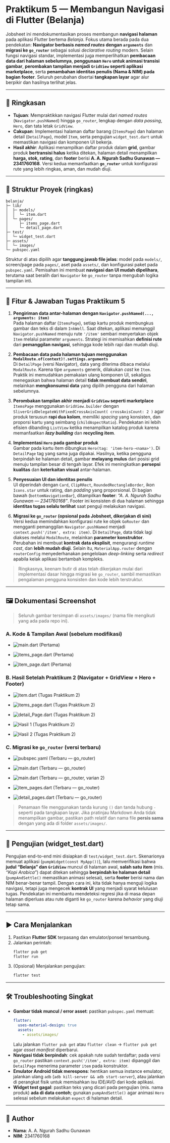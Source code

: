 
# Praktikum 5 — Membangun Navigasi di Flutter (Belanja)

Jobsheet ini mendokumentasikan proses membangun **navigasi halaman** pada aplikasi Flutter bertema _Belanja_. Fokus utama berada pada dua pendekatan: **Navigator berbasis _named routes_ dengan `arguments`** dan **migrasi ke `go_router`** sebagai solusi _declarative routing_ modern. Selain fungsi navigasi standar, implementasi juga memperlihatkan **pembacaan data dari halaman sebelumnya**, **penggunaan `Hero` untuk animasi transisi gambar**, **perombakan tampilan menjadi `GridView` seperti aplikasi marketplace**, serta **penambahan identitas penulis (Nama & NIM) pada bagian footer**. Seluruh perubahan disertai **tangkapan layar** agar alur berpikir dan hasilnya terlihat jelas.

---

## 🚀 Ringkasan
- **Tujuan**: Mempraktikkan navigasi Flutter mulai dari _named routes_ (`Navigator.pushNamed`) hingga `go_router`, lengkap dengan _data passing_, `Hero`, dan tata letak `GridView`.
- **Cakupan**: Implementasi halaman daftar barang (`ItemsPage`) dan halaman detail (`DetailPage`), model `Item`, serta pengujian `widget_test.dart` untuk memastikan navigasi dan komponen UI bekerja.
- **Hasil akhir**: Aplikasi menampilkan daftar produk dalam **grid**, gambar produk **bertransisi halus** ketika ditekan, halaman detail menampilkan **harga, stok, rating**, dan **footer** berisi **A. A. Ngurah Sadhu Gunawan — 2341760168**. Versi kedua memanfaatkan **`go_router`** untuk konfigurasi rute yang lebih ringkas, aman, dan mudah diuji.

---

## 📂 Struktur Proyek (ringkas)
```
belanja/
├─ lib/
│  ├─ models/
│  │  └─ item.dart                 
│  └─ pages/
│     ├─ items_page.dart           
│     └─ detail_page.dart          
├─ test/
│  └─ widget_test.dart             
├─ assets/
│  └─ images/                       
└─ pubspec.yaml                    
```
Struktur di atas dipilih agar **tanggung jawab file jelas**: model pada `models/`, screen/page pada `pages/`, aset pada `assets/`, dan konfigurasi paket pada `pubspec.yaml`. Pemisahan ini membuat **navigasi dan UI mudah dipelihara**, terutama saat beralih dari `Navigator` ke `go_router` tanpa mengubah logika tampilan inti.

---

## 🧭 Fitur & Jawaban Tugas Praktikum 5
1. **Pengiriman data antar-halaman dengan `Navigator.pushNamed(..., arguments: item)`**  
   Pada halaman daftar (`ItemsPage`), setiap kartu produk membungkus gambar dan teks di dalam `InkWell`. Saat ditekan, aplikasi memanggil `Navigator.pushNamed` menuju rute `'/item'` sembari menyertakan objek `Item` melalui parameter `arguments`. Strategi ini memisahkan **definisi rute** dari **pemanggilan navigasi**, sehingga kode lebih rapi dan mudah diuji.  

2. **Pembacaan data pada halaman tujuan menggunakan `ModalRoute.of(context)!.settings.arguments`**  
   Di `DetailPage` (versi Navigator), data yang diterima dibaca melalui `ModalRoute`. Karena tipe `arguments` generik, dilakukan _cast_ ke `Item`. Praktik ini memudahkan pemakaian ulang komponen UI, sekaligus menegaskan bahwa halaman detail **tidak membuat data sendiri**, melainkan **mengkonsumsi data** yang dipilih pengguna dari halaman sebelumnya.  

3. **Perombakan tampilan akhir menjadi `GridView` seperti marketplace**  
   `ItemsPage` menggunakan `GridView.builder` dengan `SliverGridDelegateWithFixedCrossAxisCount( crossAxisCount: 2 )` agar produk tersusun **rapi dua kolom**, memiliki _spacing_ yang konsisten, dan proporsi kartu yang seimbang (`childAspectRatio`). Pendekatan ini lebih efisien dibanding `ListView` ketika menampilkan katalog produk karena memanfaatkan **_lazy building_** dan **recycling item**.  

4. **Implementasi `Hero` pada gambar produk**  
   Gambar pada kartu item dibungkus `Hero(tag: 'item-hero-<nama>')`. Di `DetailPage` tag yang sama juga dipakai. Hasilnya, ketika pengguna berpindah ke halaman detail, gambar **melayang mulus** dari posisi grid menuju tampilan besar di tengah layar. Efek ini meningkatkan **persepsi kualitas** dan **keterkaitan visual** antar-halaman.  

5. **Penyesuaian UI dan identitas penulis**  
   UI diperindah dengan `Card`, `ClipRRect`, `RoundedRectangleBorder`, ikon `Icons.star` untuk rating, dan _padding_ yang proporsional. Di bagian bawah (`bottomNavigationBar`), ditampilkan **footer**: _“A. A. Ngurah Sadhu Gunawan — 2341760168”_. Footer ini konsisten di dua halaman sehingga **identitas tugas selalu terlihat** saat penguji melakukan navigasi.  

6. **Migrasi ke `go_router` (opsional pada Jobsheet, dikerjakan di sini)**  
   Versi kedua memindahkan konfigurasi rute ke objek `GoRouter` dan mengganti pemanggilan `Navigator.pushNamed` menjadi `context.push('/item', extra: item)`. Di `DetailPage`, data tidak lagi diakses melalui `ModalRoute`, melainkan **parameter konstruktor**. Perubahan ini membuat **kontrak data eksplisit**, mengurangi _runtime cast_, dan **lebih mudah diuji**. Selain itu, `MaterialApp.router` dengan `routerConfig` menyederhanakan pengelolaan _deep-linking_ serta _redirect_ apabila kelak aplikasi bertambah kompleks.

> Ringkasnya, keenam butir di atas telah dikerjakan mulai dari implementasi dasar hingga migrasi ke `go_router`, sambil memastikan pengalaman pengguna konsisten dan kode lebih terstruktur.

---

## 🖼️ Dokumentasi Screenshot
> Seluruh gambar tersimpan di `assets/images/` (nama file mengikuti yang ada pada repo ini).

### A. Kode & Tampilan Awal (sebelum modifikasi)

- ![main.dart (Pertama)](assets/main.dart-(Pertama).png)

- ![items_page.dart (Pertama)](assets/items_page.dart-(Pertama).png)

- ![item_page.dart (Pertama)](assets/item_page.dart-(Pertama).png)

### B. Hasil Setelah Praktikum 2 (Navigator + GridView + Hero + Footer)

- ![item.dart (Tugas Praktikum 2)](assets/item.dart-(Tugas-Praktikum-2).png)

- ![items_page.dart (Tugas Praktikum 2)](assets/items_page.dart-(Tugas-Praktikum-2).png)

- ![detail_Page.dart (Tugas Praktikum 2)](assets/detail_Page.dart-(Tugas-Praktikum-2).png)

- ![Hasil 1 (Tugas Praktikum 2)](assets/hasil-1-(Tugas-Praktikum-2).png)

- ![Hasil 2 (Tugas Praktikum 2)](assets/hasil-2-(Tugas-Praktikum-2).png)

### C. Migrasi ke `go_router` (versi terbaru)

- ![pubspec.yaml (Terbaru — go_router)](assets/pubspec.yaml-(Terbaru---go_router).png)

- ![main.dart (Terbaru — go_router)](assets/main.dart-(Terbaru---go_router).png)

- ![main.dart (Terbaru — go_router, varian 2)](assets/main.dart-(Terbaru---go_router)1.png)

- ![item_pages.dart (Terbaru — go_router)](assets/item_pages.dart-(Terbaru---go_router).png)

- ![detail_pages.dart (Terbaru — go_router)](assets/detail_pages.dart-(Terbaru---go_router).png)

> Penamaan file menggunakan tanda kurung `()` dan tanda hubung `-` seperti pada tangkapan layar. Jika pratinjau Markdown Anda tidak menampilkan gambar, pastikan path relatif dan nama file **persis sama** dengan yang ada di folder `assets/images/`.

---

## 🧪 Pengujian (widget_test.dart)
Pengujian end-to-end mini disiapkan di `test/widget_test.dart`. Skenarionya memuat aplikasi (`pumpWidget(const MyApp())`), lalu memverifikasi bahwa **judul “Belanja” dan `GridView`** muncul di halaman awal, **salah satu item** (mis. _“Kopi Arabica”_) dapat ditekan sehingga **berpindah ke halaman detail** (`pumpAndSettle()` memastikan animasi selesai), serta **footer** berisi nama dan NIM benar-benar tampil. Dengan cara ini, kita tidak hanya menguji logika navigasi, tetapi juga mengecek **kontrak UI** yang menjadi syarat kelulusan tugas. Pendekatan ini membantu mendeteksi regresi jika di masa depan halaman diperluas atau rute diganti ke `go_router` karena _behavior_ yang diuji tetap sama.

---

## ▶️ Cara Menjalankan
1. Pastikan **Flutter SDK** terpasang dan emulator/ponsel tersambung.
2. Jalankan perintah:
   ```bash
   flutter pub get
   flutter run
   ```
3. (Opsional) Menjalankan pengujian:
   ```bash
   flutter test
   ```

---

## 🛠️ Troubleshooting Singkat
- **Gambar tidak muncul / error asset**: pastikan `pubspec.yaml` memuat:
  ```yaml
  flutter:
    uses-material-design: true
    assets:
      - assets/images/
  ```
  Lalu jalankan `flutter pub get` atau `flutter clean` → `flutter pub get` agar _asset manifest_ diperbarui.
- **Navigasi tidak berpindah**: cek apakah rute sudah terdaftar; pada versi `go_router` pastikan `context.push('/item', extra: item)` dipanggil dan `DetailPage` menerima parameter `item` pada konstruktor.
- **Emulator Android tidak merespons**: hentikan semua instance emulator, jalankan ulang `adb` (`adb kill-server && adb start-server`), atau jalankan di perangkat fisik untuk memisahkan isu IDE/AVD dari kode aplikasi.
- **Widget test gagal**: pastikan teks yang dicari pada pengujian (mis. nama produk) **ada di data contoh**; gunakan `pumpAndSettle()` agar animasi `Hero` selesai sebelum melakukan `expect` di halaman detail.

---

## 👤 Author
- **Nama**: A. A. Ngurah Sadhu Gunawan
- **NIM**: 2341760168
